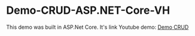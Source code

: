 # Demo-CRUD-ASP.NET-Core-VH
This demo was built in ASP.Net Core. 
It's link Youtube demo: <a href="https://youtu.be/ay7oSXX8h3A" target="_blank">Demo CRUD</a>
